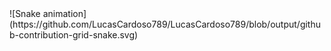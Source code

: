 <div>
![Snake animation](https://github.com/LucasCardoso789/LucasCardoso789/blob/output/github-contribution-grid-snake.svg)
 </div>
 

